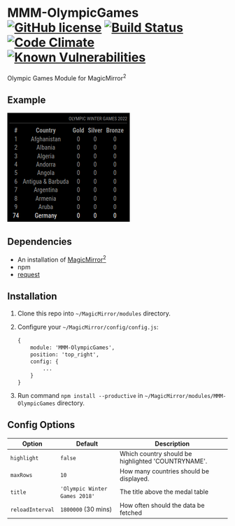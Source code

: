 # MMM-OlympicGames [![GitHub license](https://img.shields.io/badge/license-MIT-blue.svg?style=flat)](https://raw.githubusercontent.com/fewieden/MMM-OlympicGames/master/LICENSE) [![Build Status](https://travis-ci.org/fewieden/MMM-OlympicGames.svg?branch=master)](https://travis-ci.org/fewieden/MMM-OlympicGames) [![Code Climate](https://codeclimate.com/github/fewieden/MMM-OlympicGames/badges/gpa.svg?style=flat)](https://codeclimate.com/github/fewieden/MMM-OlympicGames) [![Known Vulnerabilities](https://snyk.io/test/github/fewieden/mmm-olympicgames/badge.svg)](https://snyk.io/test/github/fewieden/mmm-olympicgames)

Olympic Games Module for MagicMirror<sup>2</sup>

## Example

![](.github/medals.png)

## Dependencies

* An installation of [MagicMirror<sup>2</sup>](https://github.com/MichMich/MagicMirror)
* npm
* [request](https://www.npmjs.com/package/request)

## Installation

1. Clone this repo into `~/MagicMirror/modules` directory.
1. Configure your `~/MagicMirror/config/config.js`:

    ```
    {
        module: 'MMM-OlympicGames',
        position: 'top_right',
        config: {
            ...
        }
    }
    ```

1. Run command `npm install --productive` in `~/MagicMirror/modules/MMM-OlympicGames` directory.

## Config Options

| **Option** | **Default** | **Description** |
| --- | --- | --- |
| `highlight` | `false` | Which country should be highlighted 'COUNTRYNAME'. |
| `maxRows` | `10` | How many countries should be displayed. |
| `title` | `'Olympic Winter Games 2018'` | The title above the medal table |
| `reloadInterval` | `1800000` (30 mins) | How often should the data be fetched |
